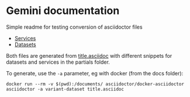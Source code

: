 # Gemini documentation

Simple readme for testing conversion of asciidoctor files


* [Services](partials/titleservices-title.html) 
* [Datasets](partials/titledatasets-datasets.html)

Both files are generated from [title.asciidoc](https://github.com/archaeogeek/gemini/blob/main/docs/partials/title.asciidoc) with different snippets for datasets and services in the partials folder.

To generate, use the `-a` parameter, eg with docker (from the docs folder):

```
docker run --rm -v $(pwd):/documents/ asciidoctor/docker-asciidoctor asciidoctor -a variant-dataset title.asciidoc
```
